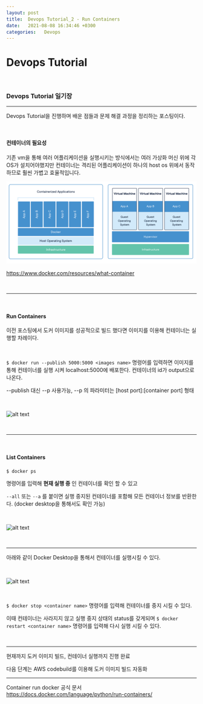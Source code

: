 ```yaml
---
layout: post
title:  Devops Tutorial_2 - Run Containers
date:   2021-08-08 16:34:46 +0300
categories:   Devops
---
```

# Devops Tutorial

<br>

### Devops Tutorial 일기장
---
Devops Tutorial을 진행하며 배운 점들과 문제 해결 과정을 정리하는 포스팅이다. 

<br>

#### 컨테이너의 필요성

기존 vm을 통해 여러 어플리케이션을 실행시키는 방식에서는 여러 가상화 머신 위에 각 OS가 설치어야했지만 컨테이너는 격리된 어플리케이션이 하나의 host os 위에서 동작하므로 훨씬 가볍고 효율적입니다.

![alt text](/public/img/devops_2.png)

https://www.docker.com/resources/what-container

<br>

---

<br>

#### Run Containers

이전 포스팅에서 도커 이미지를 성공적으로 빌드 했다면 이미지를 이용해 컨테이너는 실행할 차례이다.

<br>

``` $ docker run --publish 5000:5000 <images name> ``` 명령어를 입력하면 이미지를 통해 컨테이너를 실행 시켜 localhost:5000에 배포한다. 컨테이너의 id가 output으로 나온다.

--publish 대신 --p 사용가능, --p 의 파라미터는 [host port]:[container port] 형태

<br>

![alt text](/public/img/devops_2_1.png)

<br>

---

<br>

#### List Containers

``` $ docker ps ``` 

명령어를 입력해 __현재 실행 중__ 인 컨테이너를 확인 할 수 있고 

``` --all ``` 또는 ``` --a ``` 를 붙이면 실행 중지된 컨테이너를 포함해 모든 컨테이너 정보를 반환한다. (docker desktop을 통해서도 확인 가능)

<br>

![alt text](/public/img/devops_2_2.png)

<br>

---

아래와 같이 Docker Desktop을 통해서 컨테이너를 실행시킬 수 있다.

<br>

![alt text](/public/img/devops_2_3.png)

<br>

``` $ docker stop <container name> ``` 
명령어를 입력해 컨테이너를 중지 시킬 수 있다.

이때 컨테이너는 사라지지 않고 실행 중지 상태의 status를 갖게되며
``` $ docker restart <container name> ``` 명령어를 입력해 다시 실행 시킬 수 있다.

<br>

---

현재까지 도커 이미지 빌드, 컨테이너 실행까지 진행 완료 

다음 단계는 AWS codebuild를 이용해 도커 이미지 빌드 자동화

---

Container run docker 공식 문서 https://docs.docker.com/language/python/run-containers/